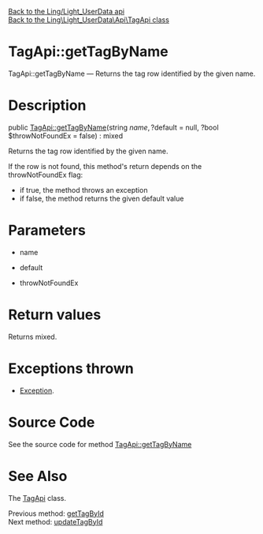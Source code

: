 [Back to the Ling/Light_UserData api](https://github.com/lingtalfi/Light_UserData/blob/master/doc/api/Ling/Light_UserData.md)<br>
[Back to the Ling\Light_UserData\Api\TagApi class](https://github.com/lingtalfi/Light_UserData/blob/master/doc/api/Ling/Light_UserData/Api/TagApi.md)


TagApi::getTagByName
================



TagApi::getTagByName — Returns the tag row identified by the given name.




Description
================


public [TagApi::getTagByName](https://github.com/lingtalfi/Light_UserData/blob/master/doc/api/Ling/Light_UserData/Api/TagApi/getTagByName.md)(string $name, ?$default = null, ?bool $throwNotFoundEx = false) : mixed




Returns the tag row identified by the given name.

If the row is not found, this method's return depends on the throwNotFoundEx flag:
- if true, the method throws an exception
- if false, the method returns the given default value




Parameters
================


- name

    

- default

    

- throwNotFoundEx

    


Return values
================

Returns mixed.


Exceptions thrown
================

- [Exception](http://php.net/manual/en/class.exception.php).&nbsp;







Source Code
===========
See the source code for method [TagApi::getTagByName](https://github.com/lingtalfi/Light_UserData/blob/master/Api/TagApi.php#L72-L76)


See Also
================

The [TagApi](https://github.com/lingtalfi/Light_UserData/blob/master/doc/api/Ling/Light_UserData/Api/TagApi.md) class.

Previous method: [getTagById](https://github.com/lingtalfi/Light_UserData/blob/master/doc/api/Ling/Light_UserData/Api/TagApi/getTagById.md)<br>Next method: [updateTagById](https://github.com/lingtalfi/Light_UserData/blob/master/doc/api/Ling/Light_UserData/Api/TagApi/updateTagById.md)<br>

